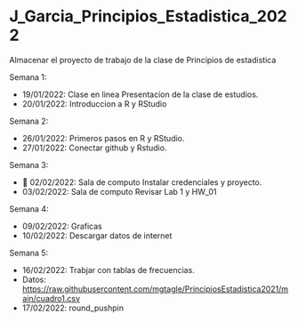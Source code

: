 # J_Garcia_Principios_Estadistica_2022
Almacenar el proyecto de trabajo de la clase de Principios de estadistica

Semana 1:

+ 19/01/2022: Clase en linea Presentacion de la clase de estudios.
+ 20/01/2022: Introduccion a R y RStudio

Semana 2: 

+ 26/01/2022: Primeros pasos en R y RStudio.
+ 27/01/2022: Conectar github y Rstudio.

Semana 3:

+ :dart: 02/02/2022: Sala de computo Instalar credenciales y proyecto.
+ 03/02/2022: Sala de computo Revisar Lab 1 y HW_01

Semana 4:
+ 09/02/2022: Graficas 
+ 10/02/2022: Descargar datos de internet

Semana 5:
+ 16/02/2022: Trabjar con tablas de frecuencias.
+ Datos:  https://raw.githubusercontent.com/mgtagle/PrincipiosEstadistica2021/main/cuadro1.csv
+ 17/02/2022: round_pushpin